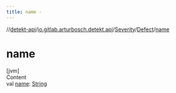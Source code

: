 ```yaml
---
title: name -
---
```

//[detekt-api](../../../index.md)/[io.gitlab.arturbosch.detekt.api](../../index.md)/[Severity](../index.md)/[Defect](index.md)/[name](name.md)



# name  
[jvm]  
Content  
val [name](name.md): [String](https://kotlinlang.org/api/latest/jvm/stdlib/kotlin/-string/index.html)  



